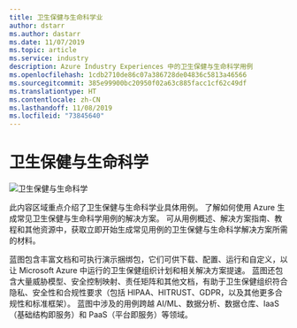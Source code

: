```yaml
---
title: 卫生保健与生命科学业
author: dstarr
ms.author: dastarr
ms.date: 11/07/2019
ms.topic: article
ms.service: industry
description: Azure Industry Experiences 中的卫生保健与生命科学用例
ms.openlocfilehash: 1cdb2710de86c07a386728de04836c5813a46566
ms.sourcegitcommit: 385e99900bc20950f02a63c885facc1cf62c49df
ms.translationtype: HT
ms.contentlocale: zh-CN
ms.lasthandoff: 11/08/2019
ms.locfileid: "73845640"
---
```

# <a name="health--life-sciences"></a>卫生保健与生命科学

![卫生保健与生命科学](./assets/index-assets/healthcare.png)

此内容区域重点介绍了卫生保健与生命科学业具体用例。 了解如何使用 Azure 生成常见卫生保健与生命科学用例的解决方案。 可从用例概述、解决方案指南、教程和其他资源中，获取立即开始生成常见用例的卫生保健与生命科学解决方案所需的材料。

蓝图包含丰富文档和可执行演示捆绑包，它们可供下载、配置、运行和自定义，以让 Microsoft Azure 中运行的卫生保健组织计划和相关解决方案提速。 蓝图还包含大量威胁模型、安全控制映射、责任矩阵和其他文档，有助于卫生保健组织符合隐私、安全性和合规性要求（包括 HIPAA、HITRUST、GDPR，以及其他更多合规性和标准框架）。 蓝图中涉及的用例跨越 AI/ML、数据分析、数据仓库、IaaS（基础结构即服务）和 PaaS（平台即服务）等领域。
